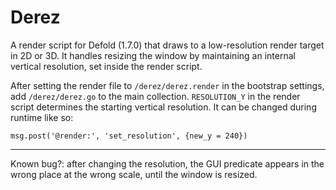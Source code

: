 # Derez

A render script for Defold (1.7.0) that draws to a low-resolution render target in 2D or 3D. It handles resizing the window by maintaining an internal vertical resolution, set inside the render script.

After setting the render file to `/derez/derez.render` in the bootstrap settings, add `/derez/derez.go` to the main collection. `RESOLUTION_Y` in the render script determines the starting vertical resolution. It can be changed during runtime like so:

`msg.post('@render:', 'set_resolution', {new_y = 240})`

---

Known bug?: after changing the resolution, the GUI predicate appears in the wrong place at the wrong scale, until the window is resized.
